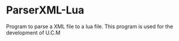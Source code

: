 # ParserXML-Lua
Program to parse a XML file to a lua file. This program is used for the development of U.C.M
